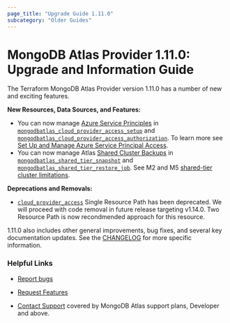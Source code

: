 ```yaml
---
page_title: "Upgrade Guide 1.11.0"
subcategory: "Older Guides"  
---
```


# MongoDB Atlas Provider 1.11.0: Upgrade and Information Guide

The Terraform MongoDB Atlas Provider version 1.11.0 has a number of new and exciting features.

**New Resources, Data Sources, and Features:**
- You can now manage [Azure Service Principles](https://learn.microsoft.com/en-us/azure/active-directory/develop/app-objects-and-service-principals?tabs=browser) in [`mongodbatlas_cloud_provider_access_setup`](https://registry.terraform.io/providers/mongodb/mongodbatlas/latest/docs/resources/cloud_provider_access) and [`mongodbatlas_cloud_provider_access_authorization`](https://registry.terraform.io/providers/mongodb/mongodbatlas/latest/docs/resources/cloud_provider_access). To learn more see [Set Up and Manage Azure Service Principal Access](https://www.mongodb.com/docs/atlas/security/set-up-azure-access/).
- You can now manage Atlas [Shared Cluster Backups](https://www.mongodb.com/docs/atlas/backup/cloud-backup/shared-cluster-backup/) in [`mongodbatlas_shared_tier_snapshot`](https://registry.terraform.io/providers/mongodb/mongodbatlas/latest/docs/resources/shared_tier_snapshot) and [`mongodbatlas_shared_tier_restore_job`](https://registry.terraform.io/providers/mongodb/mongodbatlas/latest/docs/resources/mongodbatlas_shared_tier_restore_job). See M2 and M5 [shared-tier cluster limitations](https://www.mongodb.com/docs/atlas/reference/free-shared-limitations/). 


**Deprecations and Removals:**   
- [`cloud_provider_access`](https://registry.terraform.io/providers/mongodb/mongodbatlas/latest/docs/resources/cloud_provider_access) Single Resource Path has been deprecated. We will proceed with code removal in future release targeting v1.14.0. Two Resource Path is now recondmended approach for this resource. 


1.11.0 also includes other general improvements, bug fixes, and several key documentation updates. See the [CHANGELOG](https://github.com/mongodb/terraform-provider-mongodbatlas/blob/master/CHANGELOG.md) for more specific information.


### Helpful Links

* [Report bugs](https://github.com/mongodb/terraform-provider-mongodbatlas/issues)

* [Request Features](https://feedback.mongodb.com/forums/924145-atlas?category_id=370723)

* [Contact Support](https://docs.atlas.mongodb.com/support/) covered by MongoDB Atlas support plans, Developer and above.
